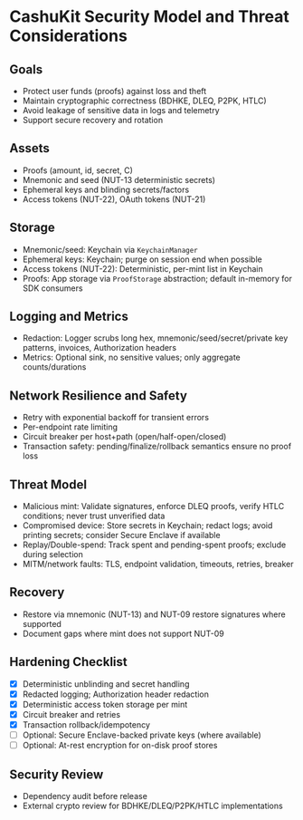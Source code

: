 # CashuKit Security Model and Threat Considerations

## Goals
- Protect user funds (proofs) against loss and theft
- Maintain cryptographic correctness (BDHKE, DLEQ, P2PK, HTLC)
- Avoid leakage of sensitive data in logs and telemetry
- Support secure recovery and rotation

## Assets
- Proofs (amount, id, secret, C)
- Mnemonic and seed (NUT-13 deterministic secrets)
- Ephemeral keys and blinding secrets/factors
- Access tokens (NUT-22), OAuth tokens (NUT-21)

## Storage
- Mnemonic/seed: Keychain via `KeychainManager`
- Ephemeral keys: Keychain; purge on session end when possible
- Access tokens (NUT-22): Deterministic, per-mint list in Keychain
- Proofs: App storage via `ProofStorage` abstraction; default in-memory for SDK consumers

## Logging and Metrics
- Redaction: Logger scrubs long hex, mnemonic/seed/secret/private key patterns, invoices, Authorization headers
- Metrics: Optional sink, no sensitive values; only aggregate counts/durations

## Network Resilience and Safety
- Retry with exponential backoff for transient errors
- Per-endpoint rate limiting
- Circuit breaker per host+path (open/half-open/closed)
- Transaction safety: pending/finalize/rollback semantics ensure no proof loss

## Threat Model
- Malicious mint: Validate signatures, enforce DLEQ proofs, verify HTLC conditions; never trust unverified data
- Compromised device: Store secrets in Keychain; redact logs; avoid printing secrets; consider Secure Enclave if available
- Replay/Double-spend: Track spent and pending-spent proofs; exclude during selection
- MITM/network faults: TLS, endpoint validation, timeouts, retries, breaker

## Recovery
- Restore via mnemonic (NUT-13) and NUT-09 restore signatures where supported
- Document gaps where mint does not support NUT-09

## Hardening Checklist
- [x] Deterministic unblinding and secret handling
- [x] Redacted logging; Authorization header redaction
- [x] Deterministic access token storage per mint
- [x] Circuit breaker and retries
- [x] Transaction rollback/idempotency
- [ ] Optional: Secure Enclave-backed private keys (where available)
- [ ] Optional: At-rest encryption for on-disk proof stores

## Security Review
- Dependency audit before release
- External crypto review for BDHKE/DLEQ/P2PK/HTLC implementations
